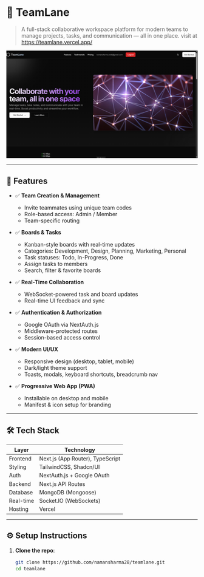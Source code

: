 # 🚀 TeamLane

> A full-stack collaborative workspace platform for modern teams to manage projects, tasks, and communication — all in one place.
> visit at https://teamlane.vercel.app/

![TeamLane Screenshot](public/teamlane-screenshot.png)

---

## 🧩 Features

- ✅ **Team Creation & Management**
  - Invite teammates using unique team codes
  - Role-based access: Admin / Member
  - Team-specific routing

- ✅ **Boards & Tasks**
  - Kanban-style boards with real-time updates
  - Categories: Development, Design, Planning, Marketing, Personal
  - Task statuses: Todo, In-Progress, Done
  - Assign tasks to members
  - Search, filter & favorite boards

- ✅ **Real-Time Collaboration**
  - WebSocket-powered task and board updates
  - Real-time UI feedback and sync

- ✅ **Authentication & Authorization**
  - Google OAuth via NextAuth.js
  - Middleware-protected routes
  - Session-based access control

- ✅ **Modern UI/UX**
  - Responsive design (desktop, tablet, mobile)
  - Dark/light theme support
  - Toasts, modals, keyboard shortcuts, breadcrumb nav

- ✅ **Progressive Web App (PWA)**
  - Installable on desktop and mobile
  - Manifest & icon setup for branding

---

## 🛠️ Tech Stack

| Layer       | Technology                     |
|------------|----------------------------------|
| Frontend   | Next.js (App Router), TypeScript |
| Styling    | TailwindCSS, Shadcn/UI           |
| Auth       | NextAuth.js + Google OAuth       |
| Backend    | Next.js API Routes               |
| Database   | MongoDB (Mongoose)               |
| Real-time  | Socket.IO (WebSockets)           |
| Hosting    | Vercel                           |

---

## ⚙️ Setup Instructions

1. **Clone the repo**:
   ```bash
   git clone https://github.com/namansharma28/teamlane.git
   cd teamlane
